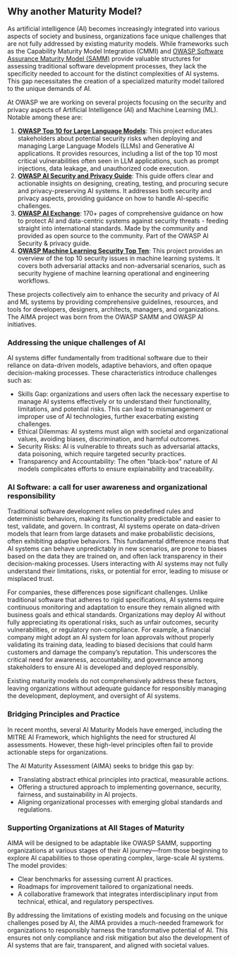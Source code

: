 ## Why another Maturity Model?

As artificial intelligence (AI) becomes increasingly integrated into various aspects of society and business, organizations face unique challenges that are not fully addressed by existing maturity models. While frameworks such as the Capability Maturity Model Integration (CMMI) and [OWASP Software Assurance Maturity Model (SAMM)](https://owaspsamm.org) provide valuable structures for assessing traditional software development processes, they lack the specificity needed to account for the distinct complexities of AI systems. This gap necessitates the creation of a specialized maturity model tailored to the unique demands of AI.

At OWASP we are working on several projects focusing on the security and privacy aspects of Artificial Intelligence (AI) and Machine Learning (ML). Notable among these are:

1. **[OWASP Top 10 for Large Language Models](https://owasp.org/www-project-top-10-for-large-language-model-applications/)**: This project educates stakeholders about potential security risks when deploying and managing Large Language Models (LLMs) and Generative AI applications. It provides resources, including a list of the top 10 most critical vulnerabilities often seen in LLM applications, such as prompt injections, data leakage, and unauthorized code execution. 
2. **[OWASP AI Security and Privacy Guide](https://owasp.org/www-project-ai-security-and-privacy-guide/)**: This guide offers clear and actionable insights on designing, creating, testing, and procuring secure and privacy-preserving AI systems. It addresses both security and privacy aspects, providing guidance on how to handle AI-specific challenges.
3. **[OWASP AI Exchange](https://owaspai.org)**: 170+ pages of comprehensive guidance on how to protect AI and data-centric systems against security threats - feeding straight into international standards. Made by the community and provided as open source to the community. Part of the OWASP AI Security & privacy guide.
4. **[OWASP Machine Learning Security Top Ten](https://owasp.org/www-project-machine-learning-security-top-10)**: This project provides an overview of the top 10 security issues in machine learning systems. It covers both adversarial attacks and non-adversarial scenarios, such as security hygiene of machine learning operational and engineering workflows. 

These projects collectively aim to enhance the security and privacy of AI and ML systems by providing comprehensive guidelines, resources, and tools for developers, designers, architects, managers, and organizations. The AIMA project was born from the OWASP SAMM and OWASP AI initiatives.

### Addressing the unique challenges of AI

AI systems differ fundamentally from traditional software due to their reliance on data-driven models, adaptive behaviors, and often opaque decision-making processes. These characteristics introduce challenges such as:
* Skills Gap: organizations and users often lack the necessary expertise to manage AI systems effectively or to understand their functionality, limitations, and potential risks. This can lead to mismanagement or improper use of AI technologies, further exacerbating existing challenges.
* Ethical Dilemmas: AI systems must align with societal and organizational values, avoiding biases, discrimination, and harmful outcomes.
* Security Risks: AI is vulnerable to threats such as adversarial attacks, data poisoning, which require targeted security practices.
* Transparency and Accountability: The often "black-box" nature of AI models complicates efforts to ensure explainability and traceability.

### AI Software: a call for user awareness and organizational responsibility

Traditional software development relies on predefined rules and deterministic behaviors, making its functionality predictable and easier to test, validate, and govern. In contrast, AI systems operate on data-driven models that learn from large datasets and make probabilistic decisions, often exhibiting adaptive behaviors. This fundamental difference means that AI systems can behave unpredictably in new scenarios, are prone to biases based on the data they are trained on, and often lack transparency in their decision-making processes. Users interacting with AI systems may not fully understand their limitations, risks, or potential for error, leading to misuse or misplaced trust.

For companies, these differences pose significant challenges. Unlike traditional software that adheres to rigid specifications, AI systems require continuous monitoring and adaptation to ensure they remain aligned with business goals and ethical standards. Organizations may deploy AI without fully appreciating its operational risks, such as unfair outcomes, security vulnerabilities, or regulatory non-compliance. For example, a financial company might adopt an AI system for loan approvals without properly validating its training data, leading to biased decisions that could harm customers and damage the company’s reputation. This underscores the critical need for awareness, accountability, and governance among stakeholders to ensure AI is developed and deployed responsibly.

Existing maturity models do not comprehensively address these factors, leaving organizations without adequate guidance for responsibly managing the development, deployment, and oversight of AI systems.

### Bridging Principles and Practice

In recent months, several AI Maturity Models have emerged, including the MITRE AI Framework, which highlights the need for structured AI assessments. However, these high-level principles often fail to provide actionable steps for organizations. 

The AI Maturity Assessment (AIMA) seeks to bridge this gap by:
* Translating abstract ethical principles into practical, measurable actions.
* Offering a structured approach to implementing governance, security, fairness, and sustainability in AI projects.
* Aligning organizational processes with emerging global standards and regulations.

### Supporting Organizations at All Stages of Maturity

AIMA will be designed to be adaptable like OWASP SAMM, supporting organizations at various stages of their AI journey—from those beginning to explore AI capabilities to those operating complex, large-scale AI systems. The model provides:
* Clear benchmarks for assessing current AI practices.
* Roadmaps for improvement tailored to organizational needs.
* A collaborative framework that integrates interdisciplinary input from technical, ethical, and regulatory perspectives.

By addressing the limitations of existing models and focusing on the unique challenges posed by AI, the AIMA provides a much-needed framework for organizations to responsibly harness the transformative potential of AI. This ensures not only compliance and risk mitigation but also the development of AI systems that are fair, transparent, and aligned with societal values.
